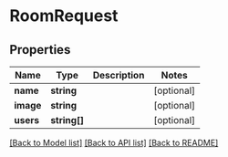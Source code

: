 # RoomRequest

## Properties
Name | Type | Description | Notes
------------ | ------------- | ------------- | -------------
**name** | **string** |  | [optional] 
**image** | **string** |  | [optional] 
**users** | **string[]** |  | [optional] 

[[Back to Model list]](../README.md#documentation-for-models) [[Back to API list]](../README.md#documentation-for-api-endpoints) [[Back to README]](../README.md)



